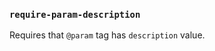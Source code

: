 ### `require-param-description`

Requires that `@param` tag has `description` value.

<!-- assertions requireParamDescription -->
